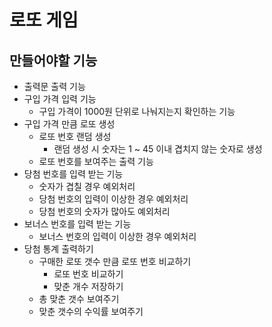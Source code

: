 # 로또 게임

## 만들어야할 기능
- 출력문 출력 기능
- 구입 가격 입력 기능
  - 구입 가격이 1000원 단위로 나눠지는지 확인하는 기능
- 구입 가격 만큼 로또 생성
  - 로또 번호 랜덤 생성
    - 랜덤 생성 시 숫자는 1 ~ 45 이내 겹치지 않는 숫자로 생성
  - 로또 번호를 보여주는 출력 기능
- 당첨 번호를 입력 받는 기능
  - 숫자가 겹칠 경우 예외처리
  - 당첨 번호의 입력이 이상한 경우 예외처리
  - 당첨 번호의 숫자가 많아도 예외처리
- 보너스 번호를 입력 받는 기능
  - 보너스 번호의 입력이 이상한 경우 예외처리
- 당첨 통계 출력하기
  - 구매한 로또 갯수 만큼 로또 번호 비교하기
    - 로또 번호 비교하기
    - 맞춘 개수 저장하기
  - 총 맞춘 갯수 보여주기
  - 맞춘 갯수의 수익률 보여주기